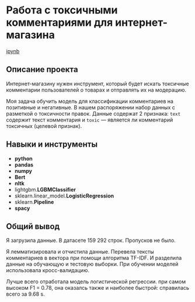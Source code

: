 # Работа с токсичными комментариями для интернет-магазина

[ipynb](https://github.com/Ekaterina-Ann/Portfolio/blob/master/comment_analysis/comment_analysis.ipynb)

## Описание проекта

Интернет-магазину нужен инструмент, который будет искать токсичные комментарии пользователей о товарах и отправлять их на модерацию. 

Моя задача обучить модель для классификации комментариев на позитивные и негативные. В нашем распоряжении набор данных с разметкой о токсичности правок. Данные содержат 2 признака: `text` содержит текст комментария и `toxic` — является ли комментарий токсичных (целевой признак).


## Навыки и инструменты

- **python**
- **pandas**
- **numpy**
- **Bert**
- **nltk**
- lightgbm.**LGBMClassifier**
- sklearn.linear_model.**LogisticRegression**
- sklearn.**Pipeline**
- **spacy**


## Общий вывод

Я загрузила данные. В датасете 159 292 строк. Пропусков не было.

Я лемматизировала и отчистила данные. Перевела тексты комментариев в вектора при помощи алгоритма TF-IDF. И разделила данные на обучающую и тестовую выборки. При обучении моделей использовала кросс-валидацию.

Лучше всего отработала модель логистической регрессии. при самом  высоком F1 = 0.78, она оказалсь также и наиболее быстрой: справилась всего за 9.68 s.
